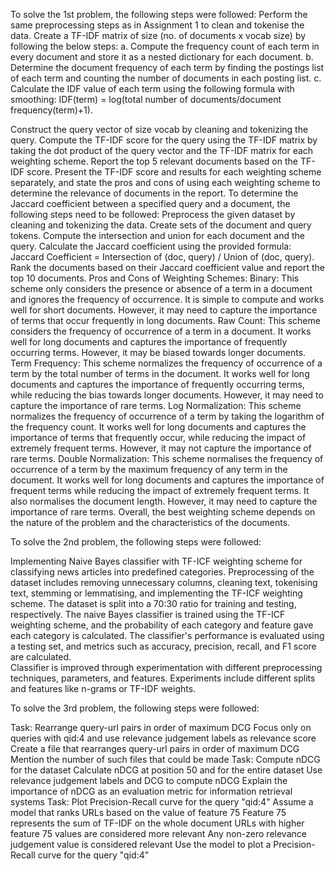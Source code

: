 To solve the 1st problem, the following steps were followed:
Perform the same preprocessing steps as in Assignment 1 to clean and tokenise the data.
Create a TF-IDF matrix of size (no. of documents x vocab size) by following the below steps:
a. Compute the frequency count of each term in every document and store it as a nested dictionary for each document.
b. Determine the document frequency of each term by finding the postings list of each term and counting the number of documents in each posting list.
c. Calculate the IDF value of each term using the following formula with smoothing: IDF(term) = log(total number of documents/document frequency(term)+1).

Construct the query vector of size vocab by cleaning and tokenizing the query.
Compute the TF-IDF score for the query using the TF-IDF matrix by taking the dot product of the query vector and the TF-IDF matrix for each weighting scheme.
Report the top 5 relevant documents based on the TF-IDF score.
Present the TF-IDF score and results for each weighting scheme separately, and state the pros and cons of using each weighting scheme to determine the relevance of documents in the report.
To determine the Jaccard coefficient between a specified query and a document, the following steps need to be followed:
Preprocess the given dataset by cleaning and tokenizing the data.
Create sets of the document and query tokens.
Compute the intersection and union for each document and the query.
Calculate the Jaccard coefficient using the provided formula: Jaccard Coefficient = Intersection of (doc, query) / Union of (doc, query).
Rank the documents based on their Jaccard coefficient value and report the top 10 documents.
Pros and Cons of Weighting Schemes:
Binary: This scheme only considers the presence or absence of a term in a document and ignores the frequency of occurrence. It is simple to compute and works well for short documents. However, it may need to capture the importance of terms that occur frequently in long documents.
Raw Count: This scheme considers the frequency of occurrence of a term in a document. It works well for long documents and captures the importance of frequently occurring terms. However, it may be biased towards longer documents.
Term Frequency: This scheme normalizes the frequency of occurrence of a term by the total number of terms in the document. It works well for long documents and captures the importance of frequently occurring terms, while reducing the bias towards longer documents. However, it may need to capture the importance of rare terms.
Log Normalization: This scheme normalizes the frequency of occurrence of a term by taking the logarithm of the frequency count. It works well for long documents and captures the importance of terms that frequently occur, while reducing the impact of extremely frequent terms. However, it may not capture the importance of rare terms.
Double Normalization: This scheme normalises the frequency of occurrence of a term by the maximum frequency of any term in the document. It works well for long documents and captures the importance of frequent terms while reducing the impact of extremely frequent terms. It also normalises the document length. However, it may need to capture the importance of rare terms.
Overall, the best weighting scheme depends on the nature of the problem and the characteristics of the documents.

To solve the 2nd problem, the following steps were followed:

Implementing Naive Bayes classifier with TF-ICF weighting scheme for classifying news articles into predefined categories.
Preprocessing of the dataset includes removing unnecessary columns, cleaning text, tokenising text, stemming or lemmatising, and implementing the TF-ICF weighting scheme.
The dataset is split into a 70:30 ratio for training and testing, respectively.
The naive Bayes classifier is trained using the TF-ICF weighting scheme, and the probability of each category and feature gave each category is calculated.
The classifier's performance is evaluated using a testing set, and metrics such as accuracy, precision, recall, and F1 score are calculated.\
Classifier is improved through experimentation with different preprocessing techniques, parameters, and features.
Experiments include different splits and features like n-grams or TF-IDF weights.

To solve the 3rd problem, the following steps were followed:

Task: Rearrange query-url pairs in order of maximum DCG
Focus only on queries with qid:4 and use relevance judgement labels as relevance score
Create a file that rearranges query-url pairs in order of maximum DCG
Mention the number of such files that could be made
Task: Compute nDCG for the dataset
Calculate nDCG at position 50 and for the entire dataset
Use relevance judgement labels and DCG to compute nDCG
Explain the importance of nDCG as an evaluation metric for information retrieval systems
Task: Plot Precision-Recall curve for the query "qid:4"
Assume a model that ranks URLs based on the value of feature 75
Feature 75 represents the sum of TF-IDF on the whole document
URLs with higher feature 75 values are considered more relevant
Any non-zero relevance judgement value is considered relevant
Use the model to plot a Precision-Recall curve for the query "qid:4"


